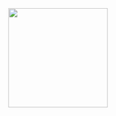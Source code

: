 <img src="https://user-images.githubusercontent.com/55339590/87959677-dee85d80-cad0-11ea-9de8-3c9bfcd502d8.png" width="200">
